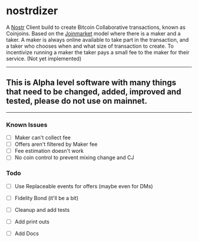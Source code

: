 # nostrdizer


A [Nostr](https://github.com/nostr-protocol/nostr) Client build to create Bitcoin Collaborative transactions, known as Coinjoins. 
Based on the [Joinmarket](https://github.com/JoinMarket-Org/joinmarket-clientserver) model where there is a maker and a taker. 
A maker is always online available to take part in the transaction, and a taker who chooses when and what size of transaction to create.
To incentivize running a maker the taker pays a small fee to the maker for their service. (Not yet implemented)

---
## This is Alpha level software with many things that need to be changed, added, improved and tested, please do not use on mainnet.
---


### Known Issues
- [ ] Maker can't collect fee
- [ ] Offers aren't filtered by Maker fee
- [ ] Fee estimation doesn't work
- [ ] No coin control to prevent mixing change and CJ

### Todo
- [ ] Use Replaceable events for offers (maybe even for DMs)
- [ ] Fidelity Bond (it'll be a bit)
- [ ] Cleanup and add tests
- [ ] Add print outs 
- [ ] Add Docs




